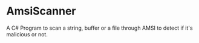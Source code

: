 # AmsiScanner
A C# Program to scan a string, buffer or a file through AMSI to detect if it's malicious or not.
